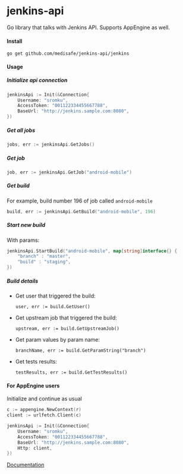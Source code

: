 # jenkins-api
Go library that talks with Jenkins API.
Supports AppEngine as well.

#### Install

`go get github.com/medisafe/jenkins-api/jenkins`

#### Usage 

##### Initialize api connection
``` Go
jenkinsApi := Init(&Connection{
	Username: "sromku",
	AccessToken: "001122334455667788",
	BaseUrl: "http://jenkins.sample.com:8080",
})
```

##### Get all jobs

``` Go
jobs, err := jenkinsApi.GetJobs()
```

##### Get job

``` Go
job, err := jenkinsApi.GetJob("android-mobile")
```

##### Get build 

For example, build number 196 of job called `android-mobile`
``` Go
build, err := jenkinsApi.GetBuild("android-mobile", 196)
```

##### Start new build

With params:
``` Go
jenkinsApi.StartBuild("android-mobile", map[string]interface{} {
	"branch" : "master",
	"build" : "staging",
})
```

##### Build details

- Get user that triggered the build: 

	`user, err := build.GetUser()`

- Get upstream job that triggered the build: 

	`upstream, err := build.GetUpstreamJob()`

- Get param values by param name: 

	`branchName, err := build.GetParamString("branch")`

- Get tests results:

	`testResults, err := build.GetTestResults()`


#### For AppEngine users

Initialize and continue as usual

``` Go
c := appengine.NewContext(r)
client := urlfetch.Client(c)

jenkinsApi := Init(&Connection{
	Username: "sromku",
	AccessToken: "001122334455667788",
	BaseUrl: "http://jenkins.sample.com:8080",
	Http: client,
})
```

[Documentation](https://godoc.org/github.com/medisafe/jenkins-api/jenkins)